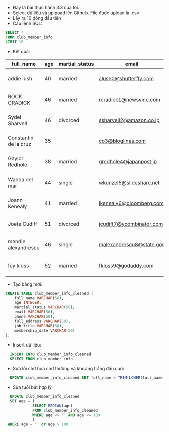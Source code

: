 - Đây là bài thực hành 3.3 của tôi.
- Select dữ liệu và uplpoad lên Github. File được upload là .csv
- Lấy ra 10 dòng đầu tiên
- Câu lệnh SQL:
```sql
SELECT * 
FROM club_member_info 
LIMIT 10
```
- Kết quả:

|full_name|age|martial_status|email|phone|full_address|job_title|membership_date|
|---------|---|--------------|-----|-----|------------|---------|---------------|
|addie lush|40|married|alush0@shutterfly.com|254-389-8708|3226 Eastlawn Pass,Temple,Texas|Assistant Professor|7/31/2013|
|      ROCK CRADICK|46|married|rcradick1@newsvine.com|910-566-2007|4 Harbort Avenue,Fayetteville,North Carolina|Programmer III|5/27/2018|
|Sydel Sharvell|46|divorced|ssharvell2@amazon.co.jp|702-187-8715|4 School Place,Las Vegas,Nevada|Budget/Accounting Analyst I|10/6/2017|
|Constantin de la cruz|35||co3@bloglines.com|402-688-7162|6 Monument Crossing,Omaha,Nebraska|Desktop Support Technician|10/20/2015|
|  Gaylor Redhole|38|married|gredhole4@japanpost.jp|917-394-6001|88 Cherokee Pass,New York City,New York|Legal Assistant|5/29/2019|
|Wanda del mar       |44|single|wkunzel5@slideshare.net|937-467-6942|10864 Buhler Plaza,Hamilton,Ohio|Human Resources Assistant IV|3/24/2015|
|Joann Kenealy|41|married|jkenealy6@bloomberg.com|513-726-9885|733 Hagan Parkway,Cincinnati,Ohio|Accountant IV|4/17/2013|
|   Joete Cudiff|51|divorced|jcudiff7@ycombinator.com|616-617-0965|975 Dwight Plaza,Grand Rapids,Michigan|Research Nurse|11/16/2014|
|mendie alexandrescu|46|single|malexandrescu8@state.gov|504-918-4753|34 Delladonna Terrace,New Orleans,Louisiana|Systems Administrator III|3/12/1921|
| fey kloss|52|married|fkloss9@godaddy.com|808-177-0318|8976 Jackson Park,Honolulu,Hawaii|Chemical Engineer|11/5/2014|

- Tạo bảng mới:

```sql
CREATE TABLE club_member_info_cleaned (
	full_name VARCHAR(50),
	age INTEGER,
	martial_status VARCHAR(50),
	email VARCHAR(50),
	phone VARCHAR(50),
	full_address VARCHAR(50),
	job_title VARCHAR(50),
	membership_date VARCHAR(50)
);
```

- Insert dữ liệu:

```sql
  INSERT INTO club_member_info_cleaned
  SELECT FROM club_member_info
```
- Sửa lỗi chữ hoa chữ thường và khoảng trắng đầu cuối

```sql
  UPDATE club_member_info_cleaned SET full_name = TRIM(LOWER(full_name))
```

- Sửa tuổi bất hợp lý

```sql
  UPDATE club_member_info_cleaned 
  SET age = (
		    SELECT MEDIAN(age) 
		    FROM club_member_info_cleaned 
		    WHERE age <> '' AND age <= 100
			)
 WHERE age = '' or age > 100
```

